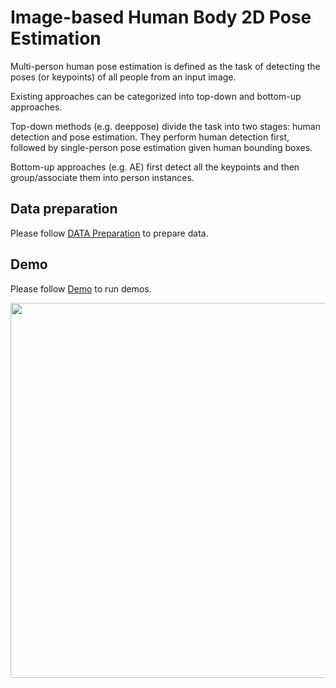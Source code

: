 # Image-based Human Body 2D Pose Estimation

Multi-person human pose estimation is defined as the task of detecting the poses (or keypoints) of all people from an input image.

Existing approaches can be categorized into top-down and bottom-up approaches.

Top-down methods (e.g. deeppose) divide the task into two stages: human detection and pose estimation. They perform human detection first, followed by single-person pose estimation given human bounding boxes.

Bottom-up approaches (e.g. AE) first detect all the keypoints and then group/associate them into person instances.

## Data preparation

Please follow [DATA Preparation](/docs/en/tasks/2d_body_keypoint.md) to prepare data.

## Demo

Please follow [Demo](/demo/docs/en/2d_human_pose_demo.md#2d-human-pose-demo) to run demos.

<img src="demo/resources/demo_coco.gif" width="600px" alt>
